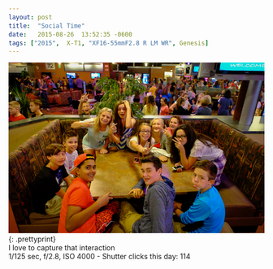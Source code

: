 ```yaml
---
layout: post
title:  "Social Time"
date:   2015-08-26  13:52:35 -0600
tags: ["2015",  X-T1, "XF16-55mmF2.8 R LM WR", Genesis]
---
```

![:title](/images/2015/2015_0826_DSCF0334.jpg)
{: .prettyprint}  
I love to capture that interaction  
1/125 sec, f/2.8, ISO 4000 - Shutter clicks this day: 114